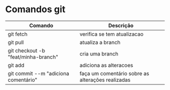 # Comandos git

| Comando  | Descrição |
| ------------- | ------------- |
| git fetch  | verifica se tem atualizacao  |
| git pull  | atualiza a branch  |
| git checkout -b "feat/minha-branch" | cria uma branch  |
| git add | adiciona as alteracoes  |
| git commit --m "adiciona comentário" | faça um comentário sobre as alterações realizadas  |
